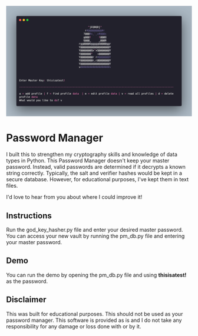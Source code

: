 ![DIY Password Manager Screenshot](banner.png)

# Password Manager
I built this to strengthen my cryptography skills and knowledge of data types in Python. This Password Manager doesn't keep your master password. Instead, valid passwords are determined if it decrypts a known string correctly. Typically, the salt and verifier hashes would be kept in a secure database. However, for educational purposes, I've kept them in text files. 

I'd love to hear from you about where I could improve it!

## Instructions
Run the god_key_hasher.py file and enter your desired master password. You can access your new vault by running the pm_db.py file and entering your master password.

## Demo
You can run the demo by opening the pm_db.py file and using **thisisatest!** as the password.

## Disclaimer
This was built for educational purposes. This should not be used as your password manager. This software is provided as is and I do not take any responsibility for any damage or loss done with or by it.
